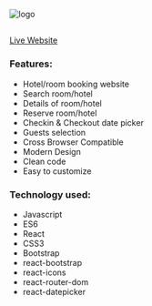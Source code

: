 ![logo](https://www.linkpicture.com/q/logo_105.png)
##


[Live Website](https://airbnb-clone-rb.netlify.app/)

### Features:
* Hotel/room booking website
*	Search room/hotel
*	Details of room/hotel
*	Reserve room/hotel
*	Checkin & Checkout date picker
*	Guests selection
*	Cross Browser Compatible
*	Modern Design
*	Clean code
*	Easy to customize

### Technology used:
* Javascript
* ES6
* React
* CSS3
* Bootstrap
* react-bootstrap
* react-icons
* react-router-dom
* react-datepicker
